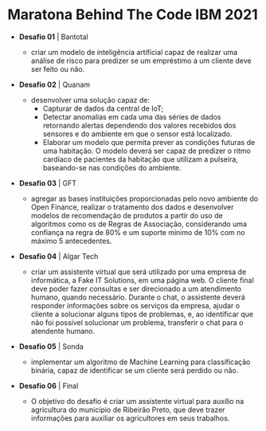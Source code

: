 # Maratona Behind The Code IBM 2021


- **Desafio 01** | Bantotal

    - criar um modelo de inteligência artificial capaz de realizar uma análise de risco para predizer se um empréstimo a um cliente deve ser feito ou não. 

- **Desafio 02** | Quanam

    - desenvolver uma solução capaz de: 
        - Capturar de dados da central de IoT;
        - Detectar anomalias em cada uma das séries de dados retornando alertas dependendo dos valores recebidos dos sensores e do ambiente em que o sensor está localizado.
        - Elaborar um modelo que permita prever as condições futuras de uma habitação. O modelo deverá ser capaz de predizer o ritmo cardíaco de pacientes da habitação que utilizam a pulseira, baseando-se nas condições do ambiente.

- **Desafio 03** | GFT

    - agregar as bases instituições proporcionadas pelo novo ambiente do Open Finance, realizar o tratamento dos dados e desenvolver modelos de recomendação de produtos a partir do uso de algoritmos como os de Regras de Associação, considerando uma confiança na regra de 80% e um suporte mínimo de 10% com no máximo 5 antecedentes.

- **Desafio 04** | Algar Tech
    - criar um assistente virtual que será utilizado por uma empresa de informática, a Fake IT Solutions, em uma página web. O cliente final deve poder fazer consultas e ser direcionado a um atendimento humano, quando necessário. Durante o chat, o assistente deverá responder informações sobre os serviços da empresa, ajudar o cliente a solucionar alguns tipos de problemas, e, ao identificar que não foi possível solucionar um problema, transferir o chat para o atendente humano.

- **Desafio 05** | Sonda
    - implementar um algoritmo de Machine Learning para classificação binária, capaz de identificar se um cliente será perdido ou não.

- **Desafio 06** | Final
    - O objetivo do desafio é criar um assistente virtual para auxílio na agricultura do município de Ribeirão Preto, que deve trazer informações para auxiliar os agricultores em seus trabalhos.